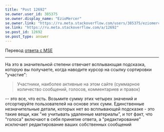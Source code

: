 ```yaml
---
title: "Post 12692"
se.owner.user_id: 385375
se.owner.display_name: "EzioMercer"
se.owner.link: "https://ru.meta.stackoverflow.com/users/385375/eziomercer"
se.link: "https://ru.meta.stackoverflow.com/a/12692"
se.post_id: 12692
se.post_type: answer
---
```

<p>Перевод <a href="https://meta.stackexchange.com/a/149097/751470">ответа с MSE</a></p>
<hr />
<p>На это в значительной степени отвечает всплывающая подсказка, которую вы получаете, когда наводите курсор на ссылку сортировки &quot;участие&quot;:</p>
<blockquote>
<p>Участники, наиболее активные на этом сайте (суммарное количество сообщений, голосов, комментариев и правок)</p>
</blockquote>
<p>-- это все, что есть. Возьмите сумму этих четырех значений и отсортируйте пользователей на основе этих сумм. Единственные незначительные детали, которых нет во всплывающей подсказке - это такие вещи, как &quot;не учитывать удаленные материалы&quot;, и тот факт, что &quot;голоса&quot; включают в себя принятие ответа, а &quot;редактирование&quot; исключает редактирование ваших собственных сообщений</p>
